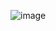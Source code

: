 

![image](https://github.com/filegeiasou/Basics_Arduino/assets/49124547/bd1513a4-ead8-4829-9605-251540d39a07)
